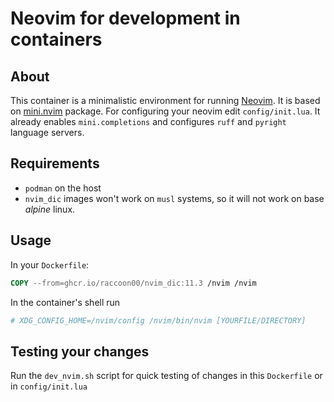 # Neovim for development in containers

## About

This container is a minimalistic environment for running [Neovim](https://github.com/neovim/neovim). 
It is based on [mini.nvim](https://github.com/echasnovski/mini.nvim) package. 
For configuring your neovim edit ``config/init.lua``. It already enables ``mini.completions`` and configures ``ruff`` and ``pyright`` language servers. 

## Requirements

 - ``podman`` on the host
 - ``nvim_dic`` images won't work on ``musl`` systems, so it will not work on base *alpine* linux.

## Usage

In your ``Dockerfile``:

```dockerfile
COPY --from=ghcr.io/raccoon00/nvim_dic:11.3 /nvim /nvim
```

In the container's shell run

```sh
# XDG_CONFIG_HOME=/nvim/config /nvim/bin/nvim [YOURFILE/DIRECTORY]
```

## Testing your changes

Run the ``dev_nvim.sh`` script for quick testing of changes in this ``Dockerfile`` or in ``config/init.lua``

